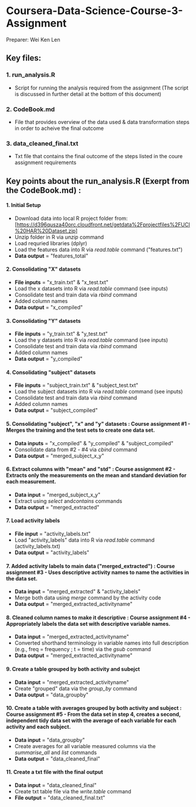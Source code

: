 # Coursera-Data-Science-Course-3-Assignment
Preparer: Wei Ken Len

## Key files:
### 1. run_analysis.R 
- Script for running the analysis required from the assignment (The script is discussed in further detail at the bottom of this document)

### 2. CodeBook.md
- File that provides overview of the data used & data transformation steps in order to acheive the final outcome

### 3. data_cleaned_final.txt
- Txt file that contains the final outcome of the steps listed in the coure assignment requirements




## Key points about the run_analysis.R (Exerpt from the CodeBook.md) :

#### 1. Initial Setup  
- Download data into local R project folder from: [https://d396qusza40orc.cloudfront.net/getdata%2Fprojectfiles%2FUCI%20HAR%20Dataset.zip]
- Unzip folder in R via *unzip* command
- Load requried libraries (dplyr)
- Load the features data into R via *read.table* command ("features.txt")
- **Data output** = "features_total"

#### 2. Consolidating "X" datasets  
- **File inputs** = "x_train.txt" & "x_test.txt"
- Load the x datasets into R via *read.table* command (see inputs)
- Consolidate test and train data via *rbind* command
- Added column names  
- **Data output** = "x_compiled"

#### 3. Consolidating "Y" datasets  

- **File inputs** = "y_train.txt" & "y_test.txt"
- Load the y datasets into R via *read.table* command (see inputs)
- Consolidate test and train data via *rbind* command
- Added column names  
- **Data output** = "y_compiled"

#### 4. Consolidating "subject" datasets  

- **File inputs** = "subject_train.txt" & "subject_test.txt"
- Load the subject datasets into R via *read.table* command (see inputs)
- Consolidate test and train data via *rbind* command
- Added column names  
- **Data output** = "subject_compiled"

#### 5. Consolidating "subject", "x" and "y" datasets : Course assignment #1 - Merges the training and the test sets to create one data set.  

- **Data inputs** = "x_compiled" & "y_compiled" & "subject_compiled"
- Consolidate data from #2 - #4 via *cbind* command  
- **Data output** = "merged_subject_x_y"

#### 6. Extract columns with "mean" and "std" : Course assignment #2 - Extracts only the measurements on the mean and standard deviation for each measurement.  

- **Data input** = "merged_subject_x_y"
- Extract using *select* and*contains* commands  
- **Data output** = "merged_extracted"

#### 7. Load activity labels  

- **File input** = "activity_labels.txt"
- Load "activity_labels" data into R via *read.table* command (activity_labels.txt)  
- **Data output** = "activity_labels"

#### 7. Added activity labels to main data ("merged_extracted") : Course assignment #3 - Uses descriptive activity names to name the activities in the data set.  

- **Data input** = "merged_extracted" & "activity_labels"
- Merge both data using *merge* command by the activity code  
- **Data output** = "merged_extracted_activityname"

#### 8. Cleaned column names to make it descriptive : Course assignment #4 - Appropriately labels the data set with descriptive variable names.  

- **Data input** = "merged_extracted_activityname"
- Converted shorthand terminology in variable names into full description (e.g., freq = frequency ; t = time) via the *gsub* command  
- **Data output** = "merged_extracted_activityname"

#### 9. Create a table grouped by both activity and subejct  

- **Data input** = "merged_extracted_activityname"
- Create "grouped" data via the *group_by* command  
- **Data output** = "data_groupby"

#### 10. Create a table with averages grouped by both activity and subject : Course assignment #5 - From the data set in step 4, creates a second, independent tidy data set with the average of each variable for each activity and each subject.  

- **Data input** = "data_groupby"
- Create averages for all variable measured columns via the *summarise_all* and *list* commands
- **Data output** = "data_cleaned_final"

#### 11. Create a txt file with the final output  

- **Data input** = "data_cleaned_final"
- Create txt table file via the *write.table* command
- **File output** = "data_cleaned_final.txt"